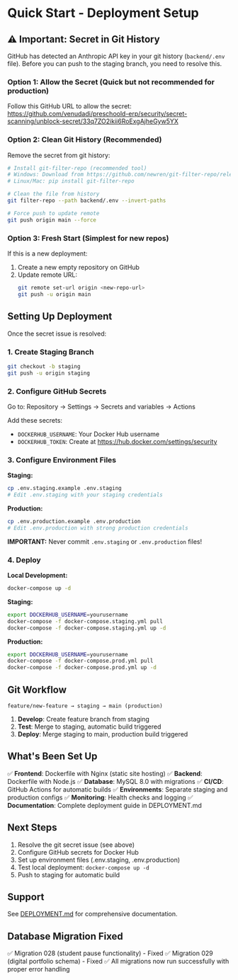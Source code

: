 # Quick Start - Deployment Setup

## ⚠️ Important: Secret in Git History

GitHub has detected an Anthropic API key in your git history (`backend/.env` file). Before you can push to the staging branch, you need to resolve this.

### Option 1: Allow the Secret (Quick but not recommended for production)

Follow this GitHub URL to allow the secret:
https://github.com/venudadi/preschoold-erp/security/secret-scanning/unblock-secret/33q7ZO2ikii6RoExgAjheGyw5YX

### Option 2: Clean Git History (Recommended)

Remove the secret from git history:

```bash
# Install git-filter-repo (recommended tool)
# Windows: Download from https://github.com/newren/git-filter-repo/releases
# Linux/Mac: pip install git-filter-repo

# Clean the file from history
git filter-repo --path backend/.env --invert-paths

# Force push to update remote
git push origin main --force
```

### Option 3: Fresh Start (Simplest for new repos)

If this is a new deployment:

1. Create a new empty repository on GitHub
2. Update remote URL:
   ```bash
   git remote set-url origin <new-repo-url>
   git push -u origin main
   ```

## Setting Up Deployment

Once the secret issue is resolved:

### 1. Create Staging Branch

```bash
git checkout -b staging
git push -u origin staging
```

### 2. Configure GitHub Secrets

Go to: Repository → Settings → Secrets and variables → Actions

Add these secrets:
- `DOCKERHUB_USERNAME`: Your Docker Hub username
- `DOCKERHUB_TOKEN`: Create at https://hub.docker.com/settings/security

### 3. Configure Environment Files

**Staging:**
```bash
cp .env.staging.example .env.staging
# Edit .env.staging with your staging credentials
```

**Production:**
```bash
cp .env.production.example .env.production
# Edit .env.production with strong production credentials
```

**IMPORTANT:** Never commit `.env.staging` or `.env.production` files!

### 4. Deploy

**Local Development:**
```bash
docker-compose up -d
```

**Staging:**
```bash
export DOCKERHUB_USERNAME=yourusername
docker-compose -f docker-compose.staging.yml pull
docker-compose -f docker-compose.staging.yml up -d
```

**Production:**
```bash
export DOCKERHUB_USERNAME=yourusername
docker-compose -f docker-compose.prod.yml pull
docker-compose -f docker-compose.prod.yml up -d
```

## Git Workflow

```
feature/new-feature → staging → main (production)
```

1. **Develop**: Create feature branch from staging
2. **Test**: Merge to staging, automatic build triggered
3. **Deploy**: Merge staging to main, production build triggered

## What's Been Set Up

✅ **Frontend**: Dockerfile with Nginx (static site hosting)
✅ **Backend**: Dockerfile with Node.js
✅ **Database**: MySQL 8.0 with migrations
✅ **CI/CD**: GitHub Actions for automatic builds
✅ **Environments**: Separate staging and production configs
✅ **Monitoring**: Health checks and logging
✅ **Documentation**: Complete deployment guide in DEPLOYMENT.md

## Next Steps

1. Resolve the git secret issue (see above)
2. Configure GitHub secrets for Docker Hub
3. Set up environment files (.env.staging, .env.production)
4. Test local deployment: `docker-compose up -d`
5. Push to staging for automatic build

## Support

See [DEPLOYMENT.md](./DEPLOYMENT.md) for comprehensive documentation.

## Database Migration Fixed

✅ Migration 028 (student pause functionality) - Fixed
✅ Migration 029 (digital portfolio schema) - Fixed
✅ All migrations now run successfully with proper error handling
